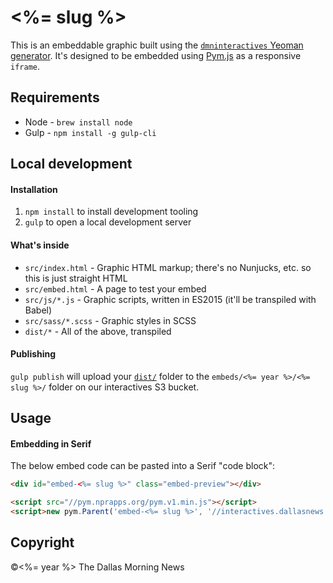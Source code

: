 # <%= slug %>

This is an embeddable graphic built using the [`dmninteractives` Yeoman generator](https://github.com/DallasMorningNews/generator-dmninteractives). It's designed to be embedded using [Pym.js](http://blog.apps.npr.org/pym.js/) as a responsive `iframe`.

## Requirements

- Node - `brew install node`
- Gulp - `npm install -g gulp-cli`

## Local development

#### Installation

1. `npm install` to install development tooling
2. `gulp` to open a local development server

#### What's inside

- `src/index.html` - Graphic HTML markup; there's no Nunjucks, etc. so this is just straight HTML
- `src/embed.html` - A page to test your embed
- `src/js/*.js` - Graphic scripts, written in ES2015 (it'll be transpiled with Babel)
- `src/sass/*.scss` - Graphic styles in SCSS
- `dist/*` - All of the above, transpiled

#### Publishing

`gulp publish` will upload your [`dist/`](dist/) folder to the `embeds/<%= year %>/<%= slug %>/` folder on our interactives S3 bucket.

## Usage

#### Embedding in Serif

The below embed code can be pasted into a Serif "code block":

```html
<div id="embed-<%= slug %>" class="embed-preview"></div>

<script src="//pym.nprapps.org/pym.v1.min.js"></script>
<script>new pym.Parent('embed-<%= slug %>', '//interactives.dallasnews.com/embeds/<%= year %>/<%= slug %>/', {})</script>
```

## Copyright

&copy;<%= year %> The Dallas Morning News
